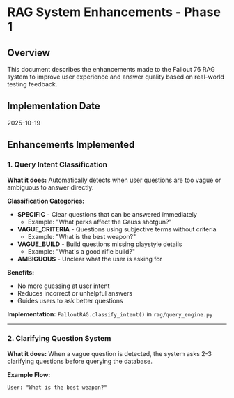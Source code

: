 # RAG System Enhancements - Phase 1

## Overview

This document describes the enhancements made to the Fallout 76 RAG system to improve user experience and answer quality based on real-world testing feedback.

## Implementation Date

2025-10-19

## Enhancements Implemented

### 1. Query Intent Classification

**What it does:** Automatically detects when user questions are too vague or ambiguous to answer directly.

**Classification Categories:**
- **SPECIFIC** - Clear questions that can be answered immediately
  - Example: "What perks affect the Gauss shotgun?"
- **VAGUE_CRITERIA** - Questions using subjective terms without criteria
  - Example: "What is the best weapon?"
- **VAGUE_BUILD** - Build questions missing playstyle details
  - Example: "What's a good rifle build?"
- **AMBIGUOUS** - Unclear what the user is asking for

**Benefits:**
- No more guessing at user intent
- Reduces incorrect or unhelpful answers
- Guides users to ask better questions

**Implementation:** `FalloutRAG.classify_intent()` in `rag/query_engine.py`

---

### 2. Clarifying Question System

**What it does:** When a vague question is detected, the system asks 2-3 clarifying questions before querying the database.

**Example Flow:**
```
User: "What is the best weapon?"